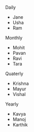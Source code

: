 Daily
- Jane
- Usha
- Ram

Monthly
- Mohit
- Pavan
- Ravi
- Tara

Quaterly
- Krishna
- Mayur
- Vishal

Yearly
- Kavya
- Manoj
- Karthik